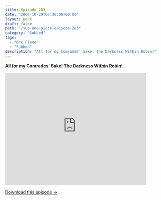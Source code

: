 ```yaml
---
title: Episode 283
date: "2006-10-29T05:30:00+00:00"
layout: post
draft: false
path: "/sub-one-piece-episode-283"
category: "Subbed"
tags:
  - "One Piece"
  - "Subbed"
description: "All for my Comrades' Sake! The Darkness Within Robin!"
---
```


**All for my Comrades' Sake! The Darkness Within Robin!**

<iframe width="640" height="360" src="https://www.rapidvideo.com/e/FXQHPSU664" frameborder="0" marginwidth=0 marginheight=0 scrolling=no allowfullscreen style="max-width:90%;"></iframe>

<a href="http://ouo.io/qs/eCodkFEQ?s=https://www.rapidvideo.com/d/FXQHPSU664" class="styled_a">Download this episode →</a>

